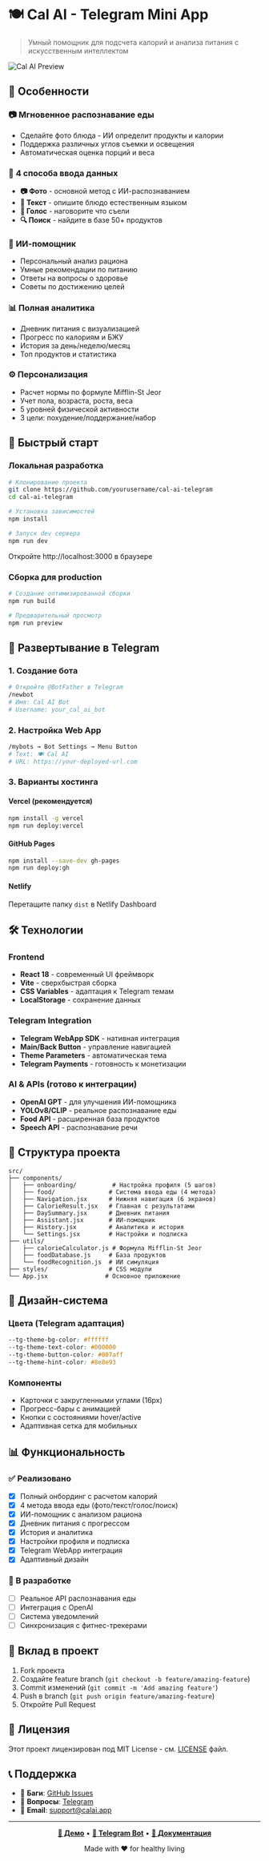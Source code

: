 # 🍽️ Cal AI - Telegram Mini App

> Умный помощник для подсчета калорий и анализа питания с искусственным интеллектом

![Cal AI Preview](https://via.placeholder.com/800x400/007AFF/FFFFFF?text=Cal+AI+Preview)

## 🌟 Особенности

### 📷 **Мгновенное распознавание еды**

- Сделайте фото блюда - ИИ определит продукты и калории
- Поддержка различных углов съемки и освещения
- Автоматическая оценка порций и веса

### 🎯 **4 способа ввода данных**

- **📷 Фото** - основной метод с ИИ-распознаванием
- **💬 Текст** - опишите блюдо естественным языком
- **🎤 Голос** - наговорите что съели
- **🔍 Поиск** - найдите в базе 50+ продуктов

### 🤖 **ИИ-помощник**

- Персональный анализ рациона
- Умные рекомендации по питанию
- Ответы на вопросы о здоровье
- Советы по достижению целей

### 📊 **Полная аналитика**

- Дневник питания с визуализацией
- Прогресс по калориям и БЖУ
- История за день/неделю/месяц
- Топ продуктов и статистика

### ⚙️ **Персонализация**

- Расчет нормы по формуле Mifflin-St Jeor
- Учет пола, возраста, роста, веса
- 5 уровней физической активности
- 3 цели: похудение/поддержание/набор

## 🚀 Быстрый старт

### Локальная разработка

```bash
# Клонирование проекта
git clone https://github.com/yourusername/cal-ai-telegram
cd cal-ai-telegram

# Установка зависимостей
npm install

# Запуск dev сервера
npm run dev
```

Откройте http://localhost:3000 в браузере

### Сборка для production

```bash
# Создание оптимизированной сборки
npm run build

# Предварительный просмотр
npm run preview
```

## 📱 Развертывание в Telegram

### 1. Создание бота

```bash
# Откройте @BotFather в Telegram
/newbot
# Имя: Cal AI Bot
# Username: your_cal_ai_bot
```

### 2. Настройка Web App

```bash
/mybots → Bot Settings → Menu Button
# Text: 🍽️ Cal AI
# URL: https://your-deployed-url.com
```

### 3. Варианты хостинга

#### Vercel (рекомендуется)

```bash
npm install -g vercel
npm run deploy:vercel
```

#### GitHub Pages

```bash
npm install --save-dev gh-pages
npm run deploy:gh
```

#### Netlify

Перетащите папку `dist` в Netlify Dashboard

## 🛠️ Технологии

### Frontend

- **React 18** - современный UI фреймворк
- **Vite** - сверхбыстрая сборка
- **CSS Variables** - адаптация к Telegram темам
- **LocalStorage** - сохранение данных

### Telegram Integration

- **Telegram WebApp SDK** - нативная интеграция
- **Main/Back Button** - управление навигацией
- **Theme Parameters** - автоматическая тема
- **Telegram Payments** - готовность к монетизации

### AI & APIs (готово к интеграции)

- **OpenAI GPT** - для улучшения ИИ-помощника
- **YOLOv8/CLIP** - реальное распознавание еды
- **Food API** - расширенная база продуктов
- **Speech API** - распознавание речи

## 📁 Структура проекта

```
src/
├── components/
│   ├── onboarding/          # Настройка профиля (5 шагов)
│   ├── food/               # Система ввода еды (4 метода)
│   ├── Navigation.jsx      # Нижняя навигация (6 экранов)
│   ├── CalorieResult.jsx   # Главная с результатами
│   ├── DaySummary.jsx      # Дневник питания
│   ├── Assistant.jsx       # ИИ-помощник
│   ├── History.jsx         # Аналитика и история
│   └── Settings.jsx        # Настройки и подписка
├── utils/
│   ├── calorieCalculator.js # Формула Mifflin-St Jeor
│   ├── foodDatabase.js     # База продуктов
│   └── foodRecognition.js  # ИИ симуляция
├── styles/                 # CSS модули
└── App.jsx                # Основное приложение
```

## 🎨 Дизайн-система

### Цвета (Telegram адаптация)

```css
--tg-theme-bg-color: #ffffff
--tg-theme-text-color: #000000
--tg-theme-button-color: #007aff
--tg-theme-hint-color: #8e8e93
```

### Компоненты

- Карточки с закругленными углами (16px)
- Прогресс-бары с анимацией
- Кнопки с состояниями hover/active
- Адаптивная сетка для мобильных

## 📊 Функциональность

### ✅ Реализовано

- [x] Полный онбординг с расчетом калорий
- [x] 4 метода ввода еды (фото/текст/голос/поиск)
- [x] ИИ-помощник с анализом рациона
- [x] Дневник питания с прогрессом
- [x] История и аналитика
- [x] Настройки профиля и подписка
- [x] Telegram WebApp интеграция
- [x] Адаптивный дизайн

### 🔄 В разработке

- [ ] Реальное API распознавания еды
- [ ] Интеграция с OpenAI
- [ ] Система уведомлений
- [ ] Синхронизация с фитнес-трекерами

## 🤝 Вклад в проект

1. Fork проекта
2. Создайте feature branch (`git checkout -b feature/amazing-feature`)
3. Commit изменений (`git commit -m 'Add amazing feature'`)
4. Push в branch (`git push origin feature/amazing-feature`)
5. Откройте Pull Request

## 📄 Лицензия

Этот проект лицензирован под MIT License - см. [LICENSE](LICENSE) файл.

## 📞 Поддержка

- 🐛 **Баги**: [GitHub Issues](https://github.com/yourusername/cal-ai-telegram/issues)
- 💬 **Вопросы**: [Telegram](https://t.me/your_cal_ai_support)
- 📧 **Email**: support@calai.app

---

<div align="center">

**[🚀 Демо](https://your-demo-url.com)** • **[📱 Telegram Bot](https://t.me/your_cal_ai_bot)** • **[📖 Документация](https://docs.calai.app)**

Made with ❤️ for healthy living

</div>
